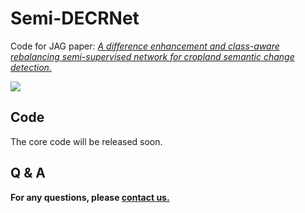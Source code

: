 # Semi-DECRNet 
Code for JAG paper: <u>*A difference enhancement and class-aware rebalancing semi-supervised network for cropland semantic change detection.*</u>

<img src="./figures/Semi-DECRNet.jpg">

## Code
The core code will be released soon.

## Q & A
**For any questions, please [contact us.](mailto:daianjin@cau.edu.cn)**
